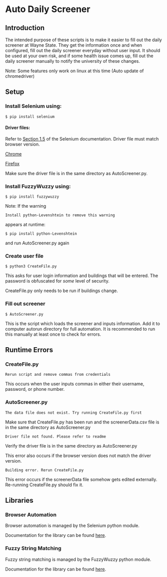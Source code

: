 Auto Daily Screener
===================

Introduction
------------

The intended purpose of these scripts is to make it easier to fill out the daily
screener at Wayne State. They get the information once and when configured, fill
out the daily screener everyday without user input. It should be used at your
own risk, and if some health issue comes up, fill out the daily screener manually
to notify the university of these changes.

Note: Some features only work on linux at this time (Auto update of chromedriver)

## Setup

### Install Selenium using:

    $ pip install selenium

#### Driver files:

Refer to [Section 1.5](https://selenium-python.readthedocs.io/installation.html#drivers)
of the Selenium documentation. Driver file must match browser version.

[Chrome](https://sites.google.com/chromium.org/driver/downloads)

[Firefox](https://github.com/mozilla/geckodriver/releases)

Make sure the driver file is in the same directory as AutoScreener.py.

### Install FuzzyWuzzy using:

    $ pip install fuzzywuzzy

Note: If the warning
```
Install python-Levenshtein to remove this warning
```
appears at runtime:

    $ pip install python-Levenshtein

and run AutoScreener.py again

### Create user file

    $ python3 CreateFile.py

This asks for user login information and buildings that
will be entered. The password is obfuscated for *some* level of security.

CreateFile.py only needs to be run if buildings change.

### Fill out screener

    $ AutoScreener.py

This is the script which loads the screener and inputs information. Add it to
computer autorun directory for full automation. It is recommended to run this
manually at least once to check for errors.

## Runtime Errors

### CreateFile.py

```
Rerun script and remove commas from credentials
```

This occurs when the user inputs commas in either their username, password, or
phone number.

### AutoScreener.py

```
The data file does not exist. Try running CreateFile.py first
```
Make sure that CreateFile.py has been run and the screenerData.csv file is in the
same directory as AutoScreener.py

```
Driver file not found. Please refer to readme
```
Verify the driver file is in the same directory as AutoScreener.py

This error also occurs if the browser version does not match the driver version.

```
Building error. Rerun CreateFile.py
```

This error occurs if the screenerData file somehow gets edited externally.
Re-running CreateFile.py should fix it.

## Libraries

### Browser Automation

Browser automation is managed by the Selenium python module.

Documentation for the library can be found [here](https://pypi.org/project/selenium/).

### Fuzzy String Matching

Fuzzy string matching is managed by the FuzzyWuzzy python module.

Documentation for the library can be found [here](https://pypi.org/project/fuzzywuzzy/).

